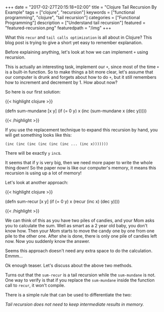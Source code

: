+++
date = "2017-02-27T20:15:18+02:00"
title = "Clojure Tail Recursion By Example"
tags = ["clojure", "recursion"]
keywords = ["functional programming", "clojure", "tail recursion"]
categories = ["Functional Programming"]
description = ["Understand tail recursion"]
featured = "featured-recursion.png"
featuredpath = "/img"
+++

What this `recur` and `tail calls optimization` is all about in Clojure? This blog post is trying to give a short yet easy to remember explanation.

Before explaining anything, let's look at how we can implement `+` using recursion.

This is actually an interesting task, implement our `+`, since most of the time `+` is a built-in function. So to make things a bit more clear, let's assume that our computer is drunk and forgets about how to do `+`, but it still remembers how to increment and decrement by 1. How about now?

So here is our first solution:

{{< highlight clojure >}}

(defn sum-mundane [x y]
  (if (= 0 y)
    x
    (inc (sum-mundane x (dec y)))))
    
{{< /highlight >}}

If you use the replacement technique to expand this recursion by hand, you will get something looks like this:

```
(inc (inc (inc (inc (inc (inc ... (inc x)))))))
```

There will be exactly `y` `inc`s.

It seems that if y is very big, then we need more paper to write the whole thing down! So the paper now is like our computer's memory, it means this recursion is using up a lot of memory!

Let's look at another approach:

{{< highlight clojure >}}

(defn sum-recur [x y]
  (if (= 0 y)
    x
    (recur (inc x) (dec y))))
    
{{< /highlight >}}

We can think of this as you have two piles of candies, and your Mom asks you to calculate the sum. Well as smart as a 2 year old baby, you don't know how. Then your Mom starts to move the candy one by one from one pile to the other one. After she is done, there is only one pile of candies left now. Now you suddenly know the answer.

Seems this approach doesn't need any extra space to do the calculation. Emmm...

Ok enough teaser. Let's discuss about the above two methods.

Turns out that the `sum-recur` is a tail recursion while the `sum-mundane` is not. One way to verify is that if you replace the `sum-mundane` inside the function call to `recur`, it won't compile.

There is a simple rule that can be used to differentiate the two:

*Tail recursion does not need to keep intermediate results in memory.*
